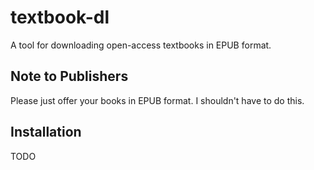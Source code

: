 # textbook-dl

A tool for downloading open-access textbooks in EPUB format.

## Note to Publishers

Please just offer your books in EPUB format. I shouldn't have to do this.

## Installation

TODO